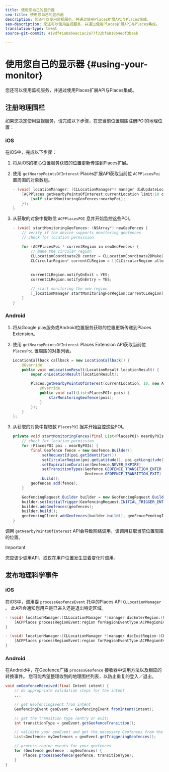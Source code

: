 ```yaml
---
title: 使用您自己的显示器
seo-title: 使用您自己的显示器
description: 您还可以使用监视服务，并通过使用Places扩展API与Places集成。
seo-description: 您还可以使用监视服务，并通过使用Places扩展API与Places集成。
translation-type: tm+mt
source-git-commit: 419df41a0abeac1ac2a77f32bfa818b4edf3baeb

---
```



# 使用您自己的显示器 {#using-your-monitor}

您还可以使用监视服务，并通过使用Places扩展API与Places集成。

## 注册地理围栏

如果您决定使用监视服务，请完成以下步骤，在您当前位置周围注册POI的地理位置：

### iOS

在iOS中，完成以下步骤：

1. 将从iOS的核心位置服务获取的位置更新传递到Places扩展。

1. 使用 `getNearbyPointsOfInterest` Places扩展API获取当前位 `ACPPlacesPoi` 置周围的对象数组。

   ```objective-c
   - (void) locationManager: (CLLocationManager*) manager didUpdateLocations: (NSArray<CLLocation*>*) locations {
       [ACPPlaces getNearbyPointsOfInterest:currentLocation limit:10 callback: ^ (NSArray<ACPPlacesPoi*>* _Nullable nearbyPoi) {
           [self startMonitoringGeoFences:nearbyPoi];
       }];
   }
   ```

1. 从获取的对象中提取信 `ACPPlacesPOI` 息并开始监控这些POI。

   ```objective-c
   - (void) startMonitoringGeoFences: (NSArray*) newGeoFences {
       // verify if the device supports monitoring geofences
       // check for location permission
   
       for (ACPPlacesPoi * currentRegion in newGeoFences) {
           // make the circular region
           CLLocationCoordinate2D center = CLLocationCoordinate2DMake(currentRegion.latitude, currentRegion.longitude);
           CLCircularRegion* currentCLRegion = [[CLCircularRegion alloc] initWithCenter:center
                                                                                 radius:currentRegion.radius
                                                                             identifier:currentRegion.identifier];
           currentCLRegion.notifyOnExit = YES;
           currentCLRegion.notifyOnEntry = YES;
   
           // start monitoring the new region
           [_locationManager startMonitoringForRegion:currentCLRegion];
       }
   }
   ```

### Android

1. 将从Google play服务或Android位置服务获取的位置更新传递到Places Extension。

1. 使用 `getNearbyPointsOfInterest` Places Extension API获取当前位 `PlacesPoi` 置周围的对象列表。

   ```java
   LocationCallback callback = new LocationCallback() {
       @Override
       public void onLocationResult(LocationResult locationResult) {
           super.onLocationResult(locationResult);
   
           Places.getNearbyPointsOfInterest(currentLocation, 10, new AdobeCallback<List<PlacesPOI>>() {
               @Override
               public void call(List<PlacesPOI> pois) {
                   starMonitoringGeofence(pois);
               }
           });
       }
   };
   ```

1. 从获取的对象中提取数 `PlacesPOI` 据并开始监控这些POI。

   ```java
   private void startMonitoringFences(final List<PlacesPOI> nearByPOIs) {
       // check for location permission
       for (PlacesPOI poi : nearByPOIs) {
           final Geofence fence = new Geofence.Builder()
               .setRequestId(poi.getIdentifier())
               .setCircularRegion(poi.getLatitude(), poi.getLongitude(), poi.getRadius())
               .setExpirationDuration(Geofence.NEVER_EXPIRE)
               .setTransitionTypes(Geofence.GEOFENCE_TRANSITION_ENTER |
                                   Geofence.GEOFENCE_TRANSITION_EXIT)
               .build();
           geofences.add(fence);
       }
   
       GeofencingRequest.Builder builder = new GeofencingRequest.Builder();
       builder.setInitialTrigger(GeofencingRequest.INITIAL_TRIGGER_ENTER);
       builder.addGeofences(geofences);
       builder.build();
       geofencingClient.addGeofences(builder.build(), geoFencePendingIntent)
   }
   ```


调用 `getNearbyPointsOfInterest` API会导致网络调用，该调用获取当前位置周围的位置。

>[!IMPORTANT]
>
>您应该少调用API，或仅在用户位置发生显着变化时调用。

## 发布地理科学事件

### iOS

在iOS中，调用委 `processGeofenceEvent` 托中的Places API `CLLocationManager` 。 此API会通知您用户是已进入还是退出特定区域。

```objective-c
- (void) locationManager:(CLLocationManager *)manager didEnterRegion:(CLRegion *)region {
    [ACPPlaces processRegionEvent:region forRegionEventType:ACPRegionEventTypeEntry];
}

- (void) locationManager:(CLLocationManager *)manager didExitRegion:(CLRegion *)region {
    [ACPPlaces processRegionEvent:region forRegionEventType:ACPRegionEventTypeExit];
}
```

### Android

在Android中，在Geofence广播 `processGeofence` 接收器中调用方法以及相应的转换事件。 您可能希望整理收到的地理围栏列表，以防止重复的登入／退出。

```java
void onGeofenceReceived(final Intent intent) {
    // do appropriate validation steps for the intent
    ...

    // get GeofencingEvent from intent
    GeofencingEvent geoEvent = GeofencingEvent.fromIntent(intent);

    // get the transition type (entry or exit)
    int transitionType = geoEvent.getGeofenceTransition();

    // validate your geoEvent and get the necessary Geofences from the list
    List<Geofence> myGeofences = geoEvent.getTriggeringGeofences();

    // process region events for your geofences
    for (Geofence geofence : myGeofences) {
        Places.processGeofence(geofence, transitionType);
    }
}
```
